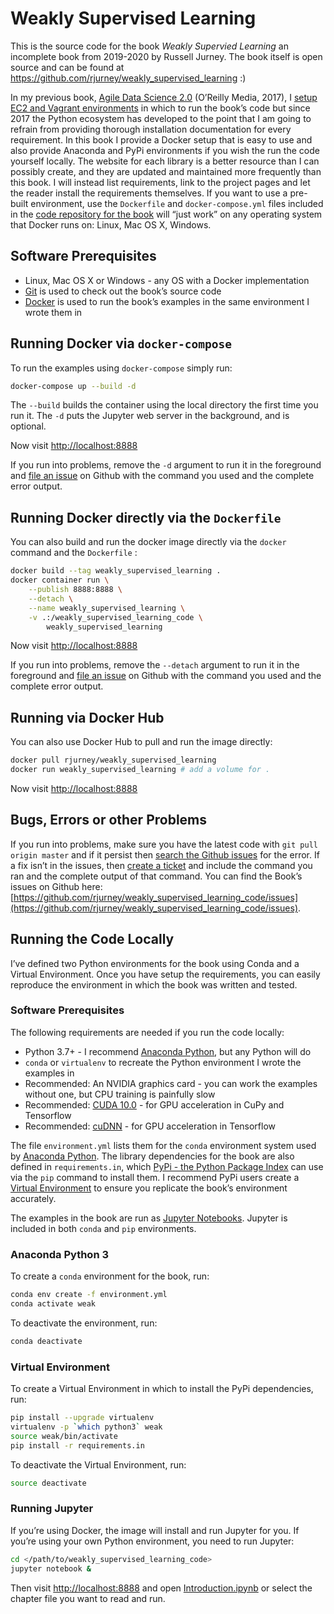 # Weakly Supervised Learning

This is the source code for the book *Weakly Supervied Learning* an incomplete book from 2019-2020 by Russell Jurney. The book itself is open source and can be found at <https://github.com/rjurney/weakly_supervised_learning> :)

In my previous book, [Agile Data Science 2.0](http://shop.oreilly.com/product/0636920051619.do) (O’Reilly Media, 2017), I [setup EC2 and Vagrant environments](https://github.com/rjurney/Agile_Data_Code_2) in which to run the book’s code but since 2017 the Python ecosystem has developed to the point that I am going to refrain from providing thorough installation documentation for every requirement. In this book I provide a Docker setup that is easy to use and also provide Anaconda and PyPi environments if you wish the run the code yourself locally. The website for each library is a better resource than I can possibly create, and they are updated and maintained more frequently than this book. I will instead list requirements, link to the project pages and let the reader install the requirements themselves. If you want to use a pre-built environment, use the `Dockerfile` and  `docker-compose.yml` files included in the [code repository for the book](https://github.com/rjurney/weakly_supervised_learning_code) will “just work” on any operating system that Docker runs on: Linux, Mac OS X, Windows.

## Software Prerequisites

* Linux, Mac OS X or Windows - any OS with a Docker implementation
* [Git](https://git-scm.com/download) is used to check out the book’s source code
* [Docker](https://www.docker.com/get-started) is used to run the book’s examples in the same environment I wrote them in

## Running Docker via `docker-compose`

To run the examples using `docker-compose` simply run:

```bash
docker-compose up --build -d
```

The `--build` builds the container using the local directory the first time you run it. The `-d` puts the Jupyter web server in the background, and is optional. 

Now visit [http://localhost:8888](http://localhost:8888)

If you run into problems, remove the `-d` argument to run it in the foreground and [file an issue](https://github.com/rjurney/weakly_supervised_learning_code/issues/new) on Github with the command you used and the complete error output.

## Running Docker directly via the `Dockerfile`

You can also build and run the docker image directly via the `docker` command and the `Dockerfile` :

```bash
docker build --tag weakly_supervised_learning .
docker container run \
    --publish 8888:8888 \
    --detach \
    --name weakly_supervised_learning \
    -v .:/weakly_supervised_learning_code \
        weakly_supervised_learning
```

Now visit [http://localhost:8888](http://localhost:8888)

If you run into problems, remove the `--detach` argument to run it in the foreground and [file an issue](https://github.com/rjurney/weakly_supervised_learning_code/issues/new) on Github with the command you used and the complete error output.

## Running via Docker Hub

You can also use Docker Hub to pull and run the image directly:

```bash
docker pull rjurney/weakly_supervised_learning
docker run weakly_supervised_learning # add a volume for .
```

Now visit [http://localhost:8888](http://localhost:8888)

## Bugs, Errors or other Problems

If you run into problems, make sure you have the latest code with `git pull origin master` and if it persist then [search the Github issues](https://github.com/rjurney/weakly_supervised_learning_code/issues?utf8=%E2%9C%93&q=is%3Aissue+) for the error. If a fix isn’t in the issues, then [create a ticket](https://github.com/rjurney/weakly_supervised_learning_code/issues/new) and include the command you ran and the complete output of that command. You can find the Book’s issues on Github here: [https://github.com/rjurney/weakly_supervised_learning_code/issues](https://github.com/rjurney/weakly_supervised_learning_code/issues).

## Running the Code Locally

I’ve defined two Python environments for the book using Conda and a Virtual Environment. Once you have setup the requirements, you can easily reproduce the environment in which the book was written and tested.

### Software Prerequisites

The following requirements are needed if you run the code locally:

* Python 3.7+ - I recommend [Anaconda Python](https://www.anaconda.com/distribution/), but any Python will do
* `conda` or `virtualenv` to recreate the Python environment I wrote the examples in
* Recommended: An NVIDIA graphics card - you can work the examples without one, but CPU training is painfully slow
* Recommended: [CUDA 10.0](https://developer.nvidia.com/cuda-10.0-download-archive) - for GPU acceleration in CuPy and Tensorflow
* Recommended: [cuDNN](https://developer.nvidia.com/cudnn) - for GPU acceleration in Tensorflow

The file `environment.yml` lists them for the `conda` environment system used by [Anaconda Python](https://www.anaconda.com/distribution/). The library dependencies for the book are also defined in `requirements.in`, which [PyPi - the Python Package Index](https://pypi.org/) can use via the `pip` command to install them. I recommend PyPi users create a [Virtual Environment](https://virtualenv.pypa.io/en/latest/user_guide.html#introduction) to ensure you replicate the book’s environment accurately. 

The examples in the book are run as [Jupyter Notebooks](https://jupyter.org/). Jupyter is included in both `conda` and `pip` environments.

### Anaconda Python 3

To create a `conda` environment for the book, run:

```bash
conda env create -f environment.yml
conda activate weak
```

To deactivate the environment, run:

```bash
conda deactivate
```

### Virtual Environment

To create a Virtual Environment in which to install the PyPi dependencies, run:

```bash
pip install --upgrade virtualenv
virtualenv -p `which python3` weak
source weak/bin/activate
pip install -r requirements.in
```

To deactivate the Virtual Environment, run:

```bash
source deactivate
```

### Running Jupyter

If you’re using Docker, the image will install and run Jupyter for you. If you’re using your own Python environment, you need to run Jupyter:

```bash
cd </path/to/weakly_supervised_learning_code>
jupyter notebook &
```

Then visit [http://localhost:8888](http://localhost:8888) and open [Introduction.ipynb](https://github.com/rjurney/weakly_supervised_learning_code/blob/master/Introduction.ipynb) or select the chapter file you want to read and run.
